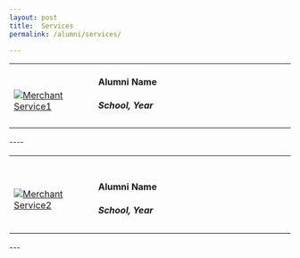 ```yaml
---
layout: post
title:  Services
permalink: /alumni/services/

---
```

<div>
    <table>
        <tr>
            <td style="width:30%"><br>
                <a href="https://www.instagram.com/p/CDIVTWNppAz/">
                <image src="{{site.baseurl}}/images/Merchant_buzz_BUS1.png" style="display:block;margin-left:auto;margin-right:auto;" alt="Merchant Service1">                                       </image>
                </a>
            </td>
            <td style="width:70%"><br>
                <h4 style="margin-top:0%">Alumni Name</h4>
                <h5 style="margin-top:0%">School, Year</h5>
            </td>
         </tr>
    </table>
</div>
----
<div>
    <table>
        <tr>
            <td style="width:30%"><br>
                <a href="https://www.instagram.com/p/CDIVTWNppAz/">
                <image src="{{site.baseurl}}/images/Merchant_buzz_BUS1.png" style="display:block;margin-left:auto;margin-right:auto;" alt="Merchant Service2">                                       </image>
                </a>
            </td>
            <td style="width:70%"><br>
                <h4>Alumni Name</h4>
                <h5>School, Year</h5>
            </td>
         </tr>
    </table>
</div>
---

